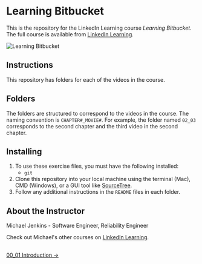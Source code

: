 # Learning Bitbucket

This is the repository for the LinkedIn Learning course _Learning Bitbucket_. The full course is available from [LinkedIn Learning][lil-course-url].

![Learning Bitbucket][lil-thumbnail-url]

## Instructions

This repository has folders for each of the videos in the course.

## Folders

The folders are structured to correspond to the videos in the course. The naming convention is `CHAPTER#_MOVIE#`. For example, the folder named `02_03` corresponds to the second chapter and the third video in the second chapter.

## Installing

1. To use these exercise files, you must have the following installed:
   - `git`
1. Clone this repository into your local machine using the terminal (Mac), CMD (Windows), or a GUI tool like [SourceTree](https://www.sourcetreeapp.com/).
1. Follow any additional instructions in the `README` files in each folder.

## About the Instructor

Michael Jenkins - Software Engineer, Reliability Engineer

Check out Michael's other courses on [LinkedIn Learning](https://www.linkedin.com/learning/instructors/michael-jenkins).

[0]: # "Replace these placeholder URLs with actual course URLs"
[lil-course-url]: https://www.linkedin.com/learning/
[lil-thumbnail-url]: https://

## <!-- FooterStart -->

[00_01 Introduction →](ch0_intro/00_01_intro/README.md)

<!-- FooterEnd -->
